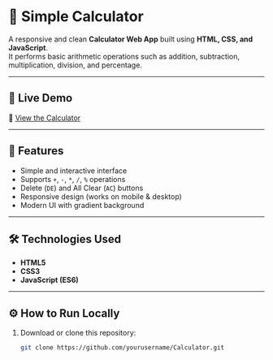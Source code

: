 # 🧮 Simple Calculator

A responsive and clean **Calculator Web App** built using **HTML, CSS, and JavaScript**.  
It performs basic arithmetic operations such as addition, subtraction, multiplication, division, and percentage.

---

## 🚀 Live Demo
🔗 [View the Calculator]( https://kalpana137.github.io/Calculator/)

---

## 🧠 Features
- Simple and interactive interface  
- Supports `+`, `-`, `*`, `/`, `%` operations  
- Delete (`DE`) and All Clear (`AC`) buttons  
- Responsive design (works on mobile & desktop)  
- Modern UI with gradient background  

---

## 🛠️ Technologies Used
- **HTML5**
- **CSS3**
- **JavaScript (ES6)**

---

## ⚙️ How to Run Locally
1. Download or clone this repository:
   ```bash
   git clone https://github.com/yourusername/Calculator.git
